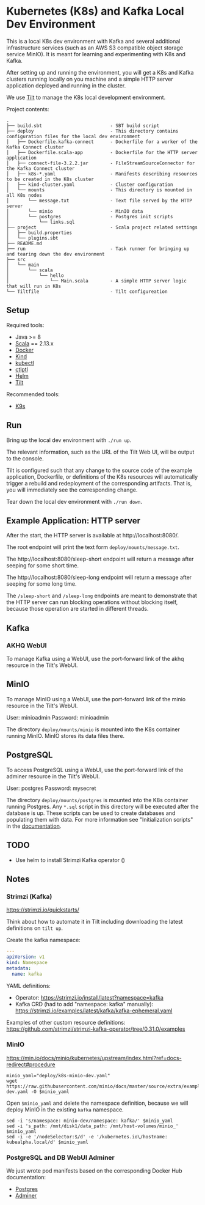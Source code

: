 # Kubernetes (K8s) and Kafka Local Dev Environment

This is a local K8s dev environment with Kafka and several additional
infrastructure services (such as an AWS S3 compatible object storage service
MinIO).  It is meant for learning and experimenting with K8s and Kafka.

After setting up and running the environment, you will get a K8s and Kafka
clusters running locally on you machine and a simple HTTP server application
deployed and running in the cluster.

We use [Tilt](https://docs.tilt.dev/) to manage the K8s local development
environment.

Project contents:

```
.
├── build.sbt                         - SBT build script
├── deploy                            - This directory contains configuration files for the local dev environment
│   ├── Dockerfile.kafka-connect      - Dockerfile for a worker of the Kafka Connect cluster
│   ├── Dockerfile.scala-app          - Dockerfile for the HTTP server application
│   ├── connect-file-3.2.2.jar        - FileStreamSourceConnector for the Kafka Connect cluster
│   ├── k8s-*.yaml                    - Manifests describing resources to be created in the K8s cluster
│   ├── kind-cluster.yaml             - Cluster configuration
│   └── mounts                        - This directory is mounted in all K8s nodes
│       └── message.txt               - Text file served by the HTTP server
│       └── minio                     - MinIO data
│       └── postgres                  - Postgres init scripts
│           └── links.sql
├── project                           - Scala project related settings
│   ├── build.properties
│   └── plugins.sbt
├── README.md
├── run                               - Task runner for bringing up and tearing down the dev environment
├── src
│   └── main
│       └── scala
│           └── hello
│               └── Main.scala        - A simple HTTP server logic that will run in K8s
└── Tiltfile                          - Tilt configureation
```

## Setup

Required tools:
* Java >= 8
* [Scala](https://get-coursier.io/docs/cli-installation) == 2.13.x
* [Docker](https://docs.docker.com/get-docker/)
* [Kind](https://kind.sigs.k8s.io/docs/user/quick-start/#installation)
* [kubectl](https://kubernetes.io/docs/tasks/tools/#kubectl)
* [ctlptl](https://github.com/tilt-dev/ctlptl#how-do-i-install-it)
* [Helm](https://helm.sh/docs/intro/install/)
* [Tilt](https://docs.tilt.dev/install.html)

Recommended tools:
* [K9s](https://github.com/derailed/k9s/releases)

## Run

Bring up the local dev environment with `./run up`. 

The relevant information, such as the URL of the Tilt Web UI, will be output to
the console. 

Tilt is configured such that any change to the source code of the example
application, Dockerfile, or definitions of the K8s resources will automatically
trigger a rebuild and redeployment of the corresponding artifacts. That is, you
will immediately see the corresponding change.

Tear down the local dev environment with `./run down`.

## Example Application: HTTP server

After the start, the HTTP server is available at http://localhost:8080/.

The root endpoint will print the text form `deploy/mounts/message.txt`.

The http://localhost:8080/sleep-short endpoint will return a message after
seeping for some short time.

The http://localhost:8080/sleep-long endpoint will return a message after
seeping for some long time.

The `/sleep-short` and `/sleep-long` endpoints are meant to demonstrate that the
HTTP server can run blocking operations without blocking itself, because those
operation are started in different threads.

## Kafka

### AKHQ WebUI

To manage Kafka using a WebUI, use the port-forward link of the akhq resource
in the Tilt's WebUI.

## MinIO

To manage MinIO using a WebUI, use the port-forward link of the minio resource
in the Tilt's WebUI.

User: minioadmin
Password: minioadmin

The directory `deploy/mounts/minio` is mounted into the K8s container running
MinIO.  MinIO stores its data files there.

## PostgreSQL

To access PostgreSQL using a WebUI, use the port-forward link of the adminer
resource in the Tilt's WebUI.

User: postgres
Password: mysecret

The directory `deploy/mounts/postgres` is mounted into the K8s container
running Postgres.  Any `*.sql` script in this directory will be executed after
the database is up.  These scripts can be used to create databases and
populating them with data. For more information see "Initialization scripts" in
the [documentation](https://hub.docker.com/_/postgres).

## TODO

* Use helm to install Strimzi Kafka operator ()

## Notes

### Strimzi (Kafka)

https://strimzi.io/quickstarts/

Think about how to automate it in Tilt including downloading the latest definitions on `tilt up`.

Create the kafka namespace:
``` yaml
---
apiVersion: v1
kind: Namespace
metadata:
  name: kafka

```
YAML definitions:
* Operator: https://strimzi.io/install/latest?namespace=kafka
* Kafka CRD (had to add "namespace: kafka" manually): https://strimzi.io/examples/latest/kafka/kafka-ephemeral.yaml

Examples of other custom resource definitions: https://github.com/strimzi/strimzi-kafka-operator/tree/0.31.0/examples

### MinIO

https://min.io/docs/minio/kubernetes/upstream/index.html?ref=docs-redirect#procedure

``` shell
minio_yaml="deploy/k8s-minio-dev.yaml"
wget https://raw.githubusercontent.com/minio/docs/master/source/extra/examples/minio-dev.yaml -O $minio_yaml
```

Open `$minio_yaml` and delete the namespace definition, because we will deploy MinIO in the
existing `kafka` namespace.

``` shell
sed -i 's/namespace: minio-dev/namespace: kafka/' $minio_yaml
sed -i 's_path: /mnt/disk1/data_path: /mnt/host-volumes/minio_' $minio_yaml
sed -i -e '/nodeSelector:$/d' -e '/kubernetes.io\/hostname: kubealpha.local/d' $minio_yaml
```

### PostgreSQL and DB WebUI Adminer

We just wrote pod manifests based on the corresponding Docker Hub documentation:

- [Postgres](https://hub.docker.com/_/postgres)
- [Adminer](https://hub.docker.com/_/adminer)

